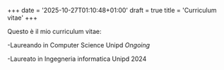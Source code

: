 +++
date = '2025-10-27T01:10:48+01:00'
draft = true
title = 'Curriculum vitae'
+++

Questo è il mio curriculum vitae:

-Laureando in Computer Science Unipd *Ongoing*

-Laureato in Ingegneria informatica Unipd 2024

